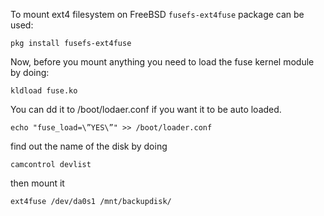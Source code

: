 To mount ext4 filesystem on FreeBSD ```fusefs-ext4fuse``` package can be used:
```
pkg install fusefs-ext4fuse
```
Now, before you mount anything you need to load the fuse kernel module by doing:

```
kldload fuse.ko
```
You can dd it to /boot/lodaer.conf if you want it to be auto loaded.
```
echo "fuse_load=\”YES\”" >> /boot/loader.conf
```

find out the name of the disk by doing

```
camcontrol devlist
```

then mount it

```
ext4fuse /dev/da0s1 /mnt/backupdisk/
```

